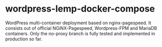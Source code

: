 # wordpress-lemp-docker-compose
WordPress multi-container deployment based on nginx-pagespeed.
It consists out of official NGiNX-Pagespeed, Wordpress-FPM and MariaDB containers.
Only the no-proxy branch is fully tested and implemented in production so far.
